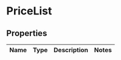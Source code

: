 
# PriceList

## Properties
Name | Type | Description | Notes
------------ | ------------- | ------------- | -------------



